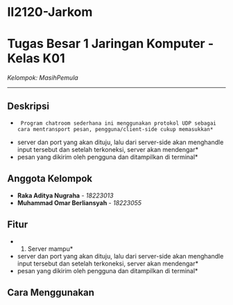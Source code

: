 # II2120-Jarkom
# Tugas Besar 1 Jaringan Komputer - Kelas K01

*Kelompok: MasihPemula*  

---

## Deskripsi
*      Program chatroom sederhana ini menggunakan protokol UDP sebagai cara mentransport pesan, pengguna/client-side cukup memasukkan*
*  server dan port yang akan dituju, lalu dari server-side akan menghandle input tersebut dan setelah terkoneksi, server akan mendengar*
*  pesan yang dikirim oleh pengguna dan ditampilkan di terminal*

## Anggota Kelompok
- **Raka Aditya Nugraha** - *18223013*
- **Muhammad Omar Berliansyah** - *18223055*

## Fitur
*  1. Server mampu*
*  server dan port yang akan dituju, lalu dari server-side akan menghandle input tersebut dan setelah terkoneksi, server akan mendengar*
*  pesan yang dikirim oleh pengguna dan ditampilkan di terminal*

## Cara Menggunakan

